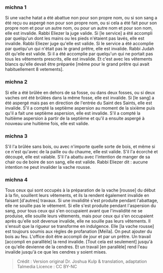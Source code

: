 
### michna 1
Si une vache hatat a été abattue non pour son propre nom, ou si son sang a été reçu ou aspergé non pour son propre nom, ou si cela a été fait pour son propre nom et pour un autre nom, ou pour un autre nom et pour son nom, elle est invalide. Rabbi Eliezer la juge valide. Si [le service] a été accompli par quelqu'un dont les mains ou les pieds n'étaient pas lavés, elle est invalide. Rabbi Eliezer juge qu'elle est valide. Si le service a été accomplie par quelqu'un qui n'était pas le grand prêtre, elle est invalide. Rabbi Judah dit qu'elle est valide. Si il a été accomplie par quelqu'un qui ne portait pas tous les vêtements prescrits, elle est invalide. Et c'est avec les vêtements blancs qu'elle devait être préparée [même pour le grand prêtre qui avait habituellement 8 vetements].

### michna 2
Si elle a été brûlée en dehors de sa fosse, ou dans deux fosses, ou si deux vaches ont été brûlées dans la même fosse, elle est invalide. Si [le sang] a été aspergé mais pas en direction de l'entrée du Saint des Saints, elle est invalide. S'il a compté la septième aspersion au moment de la sixième puis qu'il a fait une septième aspersion, elle est invalide. S'il a compté la huitième aspersion à partir de la septième et qu'il a ensuite aspergé à nouveau une huitième fois, elle est valide.

### michna 3
S'il l'a brûlée sans bois, ou avec n'importe quelle sorte de bois, et même si ce n'est qu'avec de la paille ou du chaume, elle est valide. S'il l'a écorché et découpé, elle est valable. S'il l'a abattu avec l'intention de manger de sa chair ou de boire de son sang, elle est valide. Rabbi Eliezer dit : aucune intention ne peut invalider la vache rousse.

### michna 4
Tous ceux qui sont occupés à la préparation de la vache [rousse] du début à la fin, souillent leurs vêtements, et ils la rendent également invalide en faisant [d'autres] travaux. Si une invalidité s'est produite pendant l'abattage, elle ne souille pas le vêtement. Si elle s'est produite pendant l'aspersion du sang, pour tous ceux qui s'en occupaient avant que l'invalidité ne se produise, elle souille leurs vêtements, mais pour ceux qui s'en occupaient après qu'elle soit devenue invalide, elle ne souille pas leurs vêtements. Il s'ensuit que la rigueur se transforme en indulgence. Elle [la vache rousse] est toujours soumis aux règles de profanation [Meïla]. On peut ajouter du bois au feu. L'office doit être accompli de jour et par un prêtre. Un travail [accompli en paralllèle] la rend invalide. [Tout cela est seulement] jusqu'à ce qu'elle devienne de la cendres. Et un travail [en parallèle] rend l'eau invalide jusqu'à ce que les cendres y soient mises.

>Crédit : Version original Dr. Joshua Kulp & translation, adaptation Talmedia
>Licence : CC BY-NC